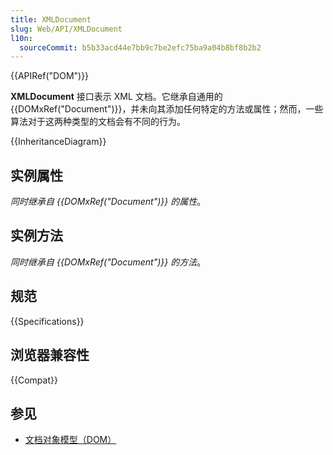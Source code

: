```yaml
---
title: XMLDocument
slug: Web/API/XMLDocument
l10n:
  sourceCommit: b5b33acd44e7bb9c7be2efc75ba9a04b8bf8b2b2
---
```


{{APIRef("DOM")}}

**XMLDocument** 接口表示 XML 文档。它继承自通用的 {{DOMxRef("Document")}}，并未向其添加任何特定的方法或属性；然而，一些算法对于这两种类型的文档会有不同的行为。

{{InheritanceDiagram}}

## 实例属性

_同时继承自 {{DOMxRef("Document")}} 的属性_。

## 实例方法

_同时继承自 {{DOMxRef("Document")}} 的方法_。

## 规范

{{Specifications}}

## 浏览器兼容性

{{Compat}}

## 参见

- [文档对象模型（DOM）](/zh-CN/docs/Web/API/Document_Object_Model)
